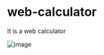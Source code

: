 # web-calculator
It is a web calculator 

![image](https://user-images.githubusercontent.com/81105350/134476719-6cb485ac-11cc-4924-bdc0-ba9376e398e1.png)
